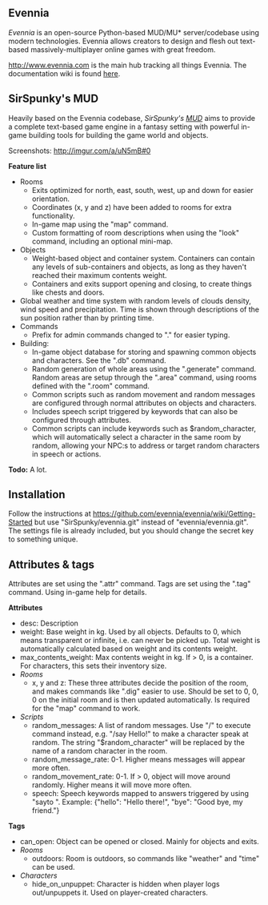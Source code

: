 Evennia
-----------------------
*Evennia* is an open-source Python-based MUD/MU\* server/codebase using modern technologies. Evennia allows creators to design and flesh out text-based massively-multiplayer online games with great freedom.

http://www.evennia.com is the main hub tracking all things Evennia. The documentation wiki is found [here](https://github.com/evennia/evennia/wiki).

SirSpunky's MUD
-----------------------
Heavily based on the Evennia codebase, *SirSpunky's [MUD](http://en.wikipedia.org/wiki/MUD)* aims to provide a complete text-based game engine in a fantasy setting with powerful in-game building tools for building the game world and objects.

Screenshots: http://imgur.com/a/uN5mB#0

**Feature list**
* Rooms
    * Exits optimized for north, east, south, west, up and down for easier orientation.
    * Coordinates (x, y and z) have been added to rooms for extra functionality.
    * In-game map using the "map" command.
    * Custom formatting of room descriptions when using the "look" command, including an optional mini-map.
* Objects
    * Weight-based object and container system. Containers can contain any levels of sub-containers and objects, as long as they haven't reached their maximum contents weight.
    * Containers and exits support opening and closing, to create things like chests and doors.
* Global weather and time system with random levels of clouds density, wind speed and precipitation. Time is shown through descriptions of the sun position rather than by printing time.
* Commands
    * Prefix for admin commands changed to "." for easier typing.
* Building:
    * In-game object database for storing and spawning common objects and characters. See the ".db" command.
    * Random generation of whole areas using the ".generate" command. Random areas are setup through the ".area" command, using rooms defined with the ".room" command.
    * Common scripts such as random movement and random messages are configured through normal attributes on objects and characters.
    * Includes speech script triggered by keywords that can also be configured through attributes.
    * Common scripts can include keywords such as $random_character, which will automatically select a character in the same room by random, allowing your NPC:s to address or target random characters in speech or actions.

**Todo:** A lot.

Installation
-----------------------
Follow the instructions at https://github.com/evennia/evennia/wiki/Getting-Started but use "SirSpunky/evennia.git" instead of "evennia/evennia.git". The settings file is already included, but you should change the secret key to something unique.

Attributes & tags
-----------------------
Attributes are set using the ".attr" command. Tags are set using the ".tag" command. Using in-game help for details.

**Attributes**
* desc: Description
* weight: Base weight in kg. Used by all objects. Defaults to 0, which means transparent or infinite, i.e. can never be picked up. Total weight is automatically calculated based on weight and its contents weight.
* max_contents_weight: Max contents weight in kg. If > 0, is a container. For characters, this sets their inventory size.
* *Rooms*
    * x, y and z: These three attributes decide the position of the room, and makes commands like ".dig" easier to use. Should be set to 0, 0, 0 on the initial room and is then updated automatically. Is required for the "map" command to work.
* *Scripts*
    * random_messages: A list of random messages. Use "/" to execute command instead, e.g. "/say Hello!" to make a character speak at random. The string "$random_character" will be replaced by the name of a random character in the room.
    * random_message_rate: 0-1. Higher means messages will appear more often.
    * random_movement_rate: 0-1. If > 0, object will move around randomly. Higher means it will move more often.
    * speech: Speech keywords mapped to answers triggered by using "sayto <character> <keyword>". Example: {"hello": "Hello there!", "bye": "Good bye, my friend."}

**Tags**
* can_open: Object can be opened or closed. Mainly for objects and exits.
* *Rooms*
    * outdoors: Room is outdoors, so commands like "weather" and "time" can be used.
* *Characters*
    * hide_on_unpuppet: Character is hidden when player logs out/unpuppets it. Used on player-created characters.
